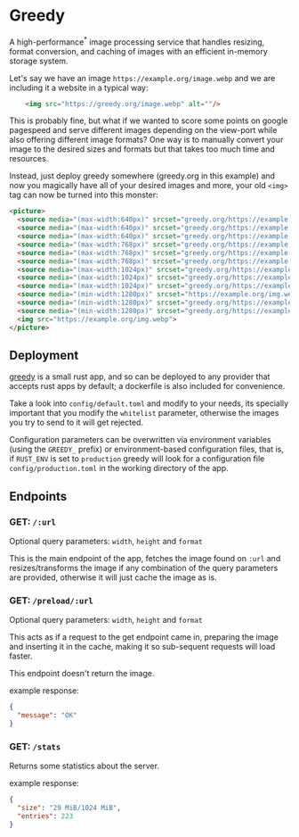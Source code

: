 # Greedy

A high-performance<sup>*</sup> image processing service that handles resizing,
format conversion, and caching of images with an efficient in-memory storage
system.

Let's say we have an image `https://example.org/image.webp` and we are including it a website in a typical way:

```html
    <img src="https://greedy.org/image.webp" alt=""/>
```

This is probably fine, but what if we wanted to score some points on google
pagespeed and serve different images depending on the view-port while also
offering different image formats? One way is to manually convert your image
to the desired sizes and formats but that takes too much time and resources.

Instead, just deploy greedy somewhere (greedy.org in this example) and now
you magically have all of your desired images and more, your old `<img>` tag
can now be turned into this monster:

```html
<picture>
  <source media="(max-width:640px)" srcset="greedy.org/https://example.org/img.webp?&width=640" type="image/webp"> // keep original format
  <source media="(max-width:640px)" srcset="greedy.org/https://example.org/img.webp?format=avif&width=640" type="image/avif">
  <source media="(max-width:640px)" srcset="greedy.org/https://example.org/img.webp?format=png&width=640" type="image/png">
  <source media="(max-width:768px)" srcset="greedy.org/https://example.org/img.webp?format=webp&width=768" type="image/webp">
  <source media="(max-width:768px)" srcset="greedy.org/https://example.org/img.webp?format=avif&width=768" type="image/avif">
  <source media="(max-width:768px)" srcset="greedy.org/https://example.org/img.webp?format=png&width=768" type="image/png">
  <source media="(max-width:1024px)" srcset="greedy.org/https://example.org/img.webp?format=webp&width=1024" type="image/webp">
  <source media="(max-width:1024px)" srcset="greedy.org/https://example.org/img.webp?format=avif&width=1024" type="image/avif">
  <source media="(max-width:1024px)" srcset="greedy.org/https://example.org/img.webp?format=png&width=1024" type="image/png">
  <source media="(min-width:1280px)" srcset="https://example.org/img.webp" type="image/webp">
  <source media="(min-width:1280px)" srcset="greedy.org/https://example.org/img.webp?format=avif" type="image/avif"> // keep original size
  <source media="(min-width:1280px)" srcset="greedy.org/https://example.org/img.webp?format=png" type="image/png">
  <img src="https://example.org/img.webp">
</picture>
```

## Deployment

[greedy](https://github.com/yonson2/greedy) is a small rust app, and so can be
deployed to any provider that accepts rust apps by default; a dockerfile
is also included for convenience.

Take a look into `config/default.toml` and modify to your needs, its specially
important that you modify the `whitelist` parameter, otherwise the images
you try to send to it will get rejected.

Configuration parameters can be overwritten via environment variables
(using the `GREEDY_` prefix) or environment-based configuration files,
that is, if `RUST_ENV` is set to `production` greedy will look for a
configuration file `config/production.toml` in the working directory of the app.

## Endpoints

### GET: `/:url`

Optional query parameters: `width`, `height` and `format`

This is the main endpoint of the app, fetches the image found on `:url` and
resizes/transforms the image if any combination of the query parameters
are provided, otherwise it will just cache the image as is.

### GET: `/preload/:url`

Optional query parameters: `width`, `height` and `format`

This acts as if a request to the get endpoint came in, preparing the image and
inserting it in the cache, making it so sub-sequent requests will load faster.

This endpoint doesn't return the image.

example response:

```json
{
  "message": "OK"
}
```

### GET: `/stats`

Returns some statistics about the server.

example response:

```json
{
  "size": "29 MiB/1024 MiB",
  "entries": 223
}
```
